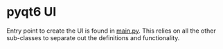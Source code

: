 # pyqt6 UI
Entry point to create the UI is found in [main.py](main.py). This relies on all the other sub-classes to separate out the definitions and functionality.
